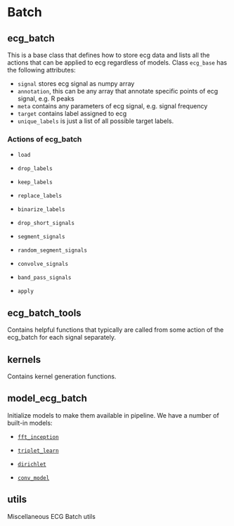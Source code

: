 # Batch

## ecg_batch
This is a base class that defines how to store ecg data and lists all the actions that can be applied to ecg regardless of models. Class ```ecg_base``` has the following attributes:
* ```signal``` stores ecg signal as numpy array
* ```annotation```, this can be any array that annotate specific points of ecg signal, e.g. R peaks
* ```meta``` contains any parameters of ecg signal, e.g. signal frequency
* ```target``` contains label assigned to ecg
* ```unique_labels``` is just a list of all possible target labels.

### Actions of ecg_batch

* ```load```

* ```drop_labels```

* ```keep_labels```

* ```replace_labels```

* ```binarize_labels```

* ```drop_short_signals```

* ```segment_signals```

* ```random_segment_signals```

* ```convolve_signals```

* ```band_pass_signals```

* ```apply```


## ecg_batch_tools

Contains helpful functions that typically are called from some action of the ecg_batch for each signal separately. 


## kernels

Contains kernel generation functions.

## model_ecg_batch

Initialize models to make them available in pipeline. We have a number of built-in models:

* [```fft_inception```](fft_model.md)

* [```triplet_learn```](triplet_model.md)

* [```dirichlet```](dirichlet_model.md)

* [```conv_model```](conv_model.md)


## utils

Miscellaneous ECG Batch utils
